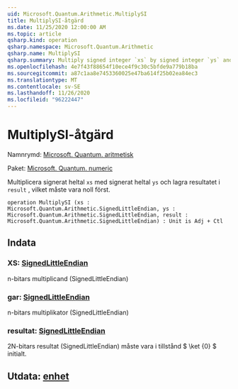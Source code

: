 ```yaml
---
uid: Microsoft.Quantum.Arithmetic.MultiplySI
title: MultiplySI-åtgärd
ms.date: 11/25/2020 12:00:00 AM
ms.topic: article
qsharp.kind: operation
qsharp.namespace: Microsoft.Quantum.Arithmetic
qsharp.name: MultiplySI
qsharp.summary: Multiply signed integer `xs` by signed integer `ys` and store the result in `result`, which must be zero initially.
ms.openlocfilehash: 4e7f43f88654f10ece4f9c30c5bfde9a779b18ba
ms.sourcegitcommit: a87c1aa8e7453360025e47ba614f25b02ea84ec3
ms.translationtype: MT
ms.contentlocale: sv-SE
ms.lasthandoff: 11/26/2020
ms.locfileid: "96222447"
---
```

# <a name="multiplysi-operation"></a>MultiplySI-åtgärd

Namnrymd: [Microsoft. Quantum. aritmetisk](xref:Microsoft.Quantum.Arithmetic)

Paket: [Microsoft. Quantum. numeric](https://nuget.org/packages/Microsoft.Quantum.Numerics)


Multiplicera signerat heltal `xs` med signerat heltal `ys` och lagra resultatet i `result` , vilket måste vara noll först.

```qsharp
operation MultiplySI (xs : Microsoft.Quantum.Arithmetic.SignedLittleEndian, ys : Microsoft.Quantum.Arithmetic.SignedLittleEndian, result : Microsoft.Quantum.Arithmetic.SignedLittleEndian) : Unit is Adj + Ctl
```


## <a name="input"></a>Indata

### <a name="xs--signedlittleendian"></a>XS: [SignedLittleEndian](xref:Microsoft.Quantum.Arithmetic.SignedLittleEndian)

n-bitars multiplicand (SignedLittleEndian)


### <a name="ys--signedlittleendian"></a>gar: [SignedLittleEndian](xref:Microsoft.Quantum.Arithmetic.SignedLittleEndian)

n-bitars multiplikator (SignedLittleEndian)


### <a name="result--signedlittleendian"></a>resultat: [SignedLittleEndian](xref:Microsoft.Quantum.Arithmetic.SignedLittleEndian)

2N-bitars resultat (SignedLittleEndian) måste vara i tillstånd $ \ket {0} $ initialt.



## <a name="output--unit"></a>Utdata: [enhet](xref:microsoft.quantum.lang-ref.unit)

